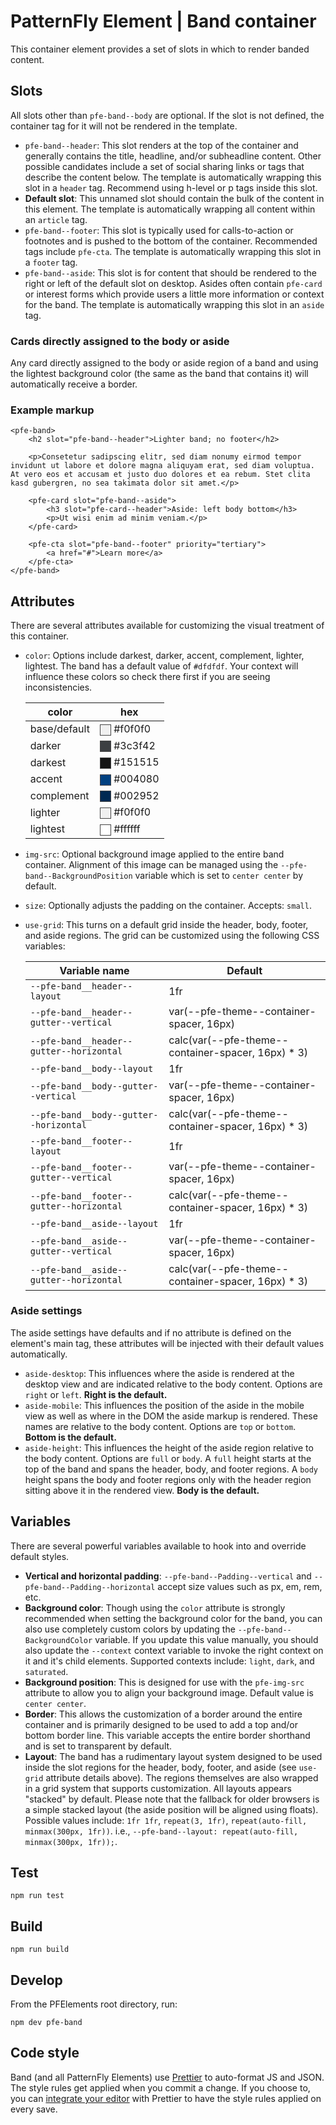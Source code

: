 # PatternFly Element | Band container

This container element provides a set of slots in which to render banded content.

## Slots

All slots other than `pfe-band--body` are optional.  If the slot is not defined, the container tag for it will not be rendered in the template.

- `pfe-band--header`: This slot renders at the top of the container and generally contains the title, headline, and/or subheadline content.  Other possible candidates include a set of social sharing links or tags that describe the content below. The template is automatically wrapping this slot in a `header` tag.  Recommend using h-level or p tags inside this slot.
- **Default slot**: This unnamed slot should contain the bulk of the content in this element. The template is automatically wrapping all content within an `article` tag.
- `pfe-band--footer`: This slot is typically used for calls-to-action or footnotes and is pushed to the bottom of the container.  Recommended tags include `pfe-cta`. The template is automatically wrapping this slot in a `footer` tag.
- `pfe-band--aside`: This slot is for content that should be rendered to the right or left of the default slot on desktop.  Asides often contain `pfe-card` or interest forms which provide users a little more information or context for the band. The template is automatically wrapping this slot in an `aside` tag.

### Cards directly assigned to the body or aside

Any card directly assigned to the body or aside region of a band and using the lightest background color (the same as the band that contains it) will automatically receive a border.

### Example markup
```
<pfe-band>
    <h2 slot="pfe-band--header">Lighter band; no footer</h2>

    <p>Consetetur sadipscing elitr, sed diam nonumy eirmod tempor invidunt ut labore et dolore magna aliquyam erat, sed diam voluptua. At vero eos et accusam et justo duo dolores et ea rebum. Stet clita kasd gubergren, no sea takimata dolor sit amet.</p>

    <pfe-card slot="pfe-band--aside">
        <h3 slot="pfe-card--header">Aside: left body bottom</h3>
        <p>Ut wisi enim ad minim veniam.</p>
    </pfe-card>

    <pfe-cta slot="pfe-band--footer" priority="tertiary">
        <a href="#">Learn more</a>
    </pfe-cta>
</pfe-band>
```


## Attributes

<style>
    .color-preview {
        display: inline-block;
        width: 1em;
        height: 1em;
        vertical-align: middle;
        background-color: var(--bg, #fff);
        border: 1px solid #444;
    }
</style>

There are several attributes available for customizing the visual treatment of this container.

- `color`: Options include darkest, darker, accent, complement, lighter, lightest.  The band has a default value of `#dfdfdf`. Your context will influence these colors so check there first if you are seeing inconsistencies.

    | color | hex |
    |-------|-----|
    | base/default | <span class="color-preview" style="--bg:#f0f0f0"></span> #f0f0f0 |
    | darker | <span class="color-preview" style="--bg:#3c3f42"></span> #3c3f42 |
    | darkest | <span class="color-preview" style="--bg:#151515"></span> #151515 |
    | accent | <span class="color-preview" style="--bg:#004080"></span> #004080 |
    | complement | <span class="color-preview" style="--bg:#002952"></span> #002952 |
    | lighter | <span class="color-preview" style="--bg:#f0f0f0"></span> #f0f0f0 |
    | lightest | <span class="color-preview" style="--bg:#fff"></span> #ffffff |

- `img-src`: Optional background image applied to the entire band container.  Alignment of this image can be managed using the `--pfe-band--BackgroundPosition` variable which is set to `center center` by default.
- `size`: Optionally adjusts the padding on the container.  Accepts: `small`.
- `use-grid`: This turns on a default grid inside the header, body, footer, and aside regions. The grid can be customized using the following CSS variables:

    | Variable name | Default |
    |---|---|
    | `--pfe-band__header--layout` | 1fr |
    | `--pfe-band__header--gutter--vertical` | var(--pfe-theme--container-spacer, 16px) |
    | `--pfe-band__header--gutter--horizontal` | calc(var(--pfe-theme--container-spacer, 16px) * 3) |
    | `--pfe-band__body--layout` | 1fr |
    | `--pfe-band__body--gutter--vertical` | var(--pfe-theme--container-spacer, 16px) |
    | `--pfe-band__body--gutter--horizontal` | calc(var(--pfe-theme--container-spacer, 16px) * 3) |
    | `--pfe-band__footer--layout` | 1fr |
    | `--pfe-band__footer--gutter--vertical` | var(--pfe-theme--container-spacer, 16px) |
    | `--pfe-band__footer--gutter--horizontal` | calc(var(--pfe-theme--container-spacer, 16px) * 3) |
    | `--pfe-band__aside--layout` | 1fr |
    | `--pfe-band__aside--gutter--vertical` | var(--pfe-theme--container-spacer, 16px) |
    | `--pfe-band__aside--gutter--horizontal` | calc(var(--pfe-theme--container-spacer, 16px) * 3) |

### Aside settings
The aside settings have defaults and if no attribute is defined on the element's main tag, these attributes will be injected with their default values automatically.

- `aside-desktop`: This influences where the aside is rendered at the desktop view and are indicated relative to the body content. Options are `right` or `left`. **Right is the default.**
- `aside-mobile`: This influences the position of the aside in the mobile view as well as where in the DOM the aside markup is rendered. These names are relative to the body content. Options are `top` or `bottom`. **Bottom is the default.**
- `aside-height`: This influences the height of the aside region relative to the body content. Options are `full` or `body`. A `full` height starts at the top of the band and spans the header, body, and footer regions. A `body` height spans the body and footer regions only with the header region sitting above it in the rendered view. **Body is the default.**

## Variables
There are several powerful variables available to hook into and override default styles.

- **Vertical and horizontal padding**: `--pfe-band--Padding--vertical` and `--pfe-band--Padding--horizontal` accept size values such as px, em, rem, etc.
- **Background color**: Though using the `color` attribute is strongly recommended when setting the background color for the band, you can also use completely custom colors by updating the `--pfe-band--BackgroundColor` variable.  If you update this value manually, you should also update the `--context` context variable to invoke the right context on it and it's child elements.  Supported contexts include: `light`, `dark`, and `saturated`.
- **Background position**: This is designed for use with the `pfe-img-src` attribute to allow you to align your background image.  Default value is `center center`.
- **Border**: This allows the customization of a border around the entire container and is primarily designed to be used to add a top and/or bottom border line.  This variable accepts the entire border shorthand and is set to transparent by default.
- **Layout**: The band has a rudimentary layout system designed to be used inside the slot regions for the header, body, footer, and aside (see `use-grid` attribute details above). The regions themselves are also wrapped in a grid system that supports customization. All layouts appears "stacked" by default. Please note that the fallback for older browsers is a simple stacked layout (the aside position will be aligned using floats). Possible values include: `1fr 1fr`, `repeat(3, 1fr)`, `repeat(auto-fill, minmax(300px, 1fr))`. i.e., `--pfe-band--layout: repeat(auto-fill, minmax(300px, 1fr));`.

## Test

    npm run test

## Build

    npm run build

## Develop

From the PFElements root directory, run:

    npm dev pfe-band

## Code style

Band (and all PatternFly Elements) use [Prettier][prettier] to auto-format JS and JSON.  The style rules get applied when you commit a change.  If you choose to, you can [integrate your editor][prettier-ed] with Prettier to have the style rules applied on every save.

[prettier]: https://github.com/prettier/prettier/
[prettier-ed]: https://github.com/prettier/prettier/#editor-integration
[web-component-tester]: https://github.com/Polymer/web-component-tester
